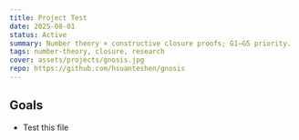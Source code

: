 ```yaml
---
title: Project Test
date: 2025-08-01
status: Active
summary: Number theory × constructive closure proofs; G1–G5 priority.
tags: number-theory, closure, research
cover: assets/projects/gnosis.jpg
repo: https://github.com/hsuanteshen/gnosis
---
```


## Goals
- Test this file


